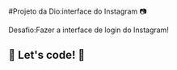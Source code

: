 #Projeto da Dio:interface do Instagram 📷

Desafio:Fazer a interface de login do Instagram! 



## 🚀 Let's code! 🚀

